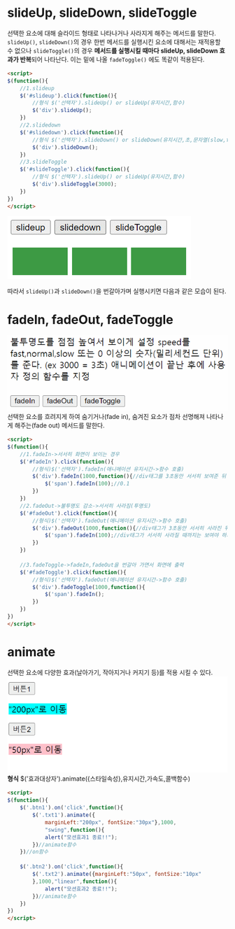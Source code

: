 ﻿# slideUp, slideDown, slideToggle

선택한 요소에 대해 슬라이드 형태로 나타나거나 사라지게 해주는 메서드를 말한다.
`slideUp()`, `slideDown()`의 경우 한번 메서드를 실행시킨 요소에 대해서는 재적용할 수 없으나 `slideToggle()`의 경우 **메서드를 실행시킬 때마다 slideUp, slideDown 효과가 반복**되어 나타난다. 이는 밑에 나올 `fadeToggle()` 에도 똑같이 적용된다.

```html
<script>
$(function(){
	//1.slideup
	$('#slideup').click(function(){
		//형식 $('선택자').slideUp() or slideUp(유지시간,함수)
		$('div').slideUp();
	})
	//2.slidedown
	$('#slidedown').click(function(){
		//형식 $('선택자').slideDown() or slideDown(유지시간,초,문자열(slow,fast))
		$('div').slideDown();
	})
	//3.slideToggle
	$('#slideToggle').click(function(){
		//형식 $('선택자').slideUp() or slideUp(유지시간,함수)
		$('div').slideToggle(3000);
	})
})
</script>
```
![slideEffect](img/slide.gif)

따라서 `slideUp()`과 `slideDown()`을 번갈아가며 실행시키면 다음과 같은 모습이 된다.

# fadeIn, fadeOut, fadeToggle
![fadeEffect](img/fade.gif)
선택한 요소를 흐려지게 하여 숨기거나(fade in), 숨겨진 요소가 점차 선명해져 나타나게 해주는(fade out) 메서드를 말한다.
```html
<script>
$(function(){
	//1.fadeIn->서서히 화면이 보이는 경우
	$('#fadeIn').click(function(){
		//형식)$('선택자').fadeIn(애니메이션 유지시간->함수 호출)
		$('div').fadeIn(1000,function(){//div태그를 3초동안 서서히 보여준 뒤
			$('span').fadeIn(100);//0.1
		})
	})
	//2.fadeOut->불투명도 감소->서서히 사라짐(투명도)
	$('#fadeOut').click(function(){
		//형식)$('선택자').fadeOut(애니메이션 유지시간->함수 호출)
		$('div').fadeOut(1000,function(){//div태그가 3초동안 서서히 사라진 뒤
			$('span').fadeIn(100);//div태그가 서서히 사라질 때까지는 보여야 하기 때문에
		})
	})
		
	//3.fadeToggle->fadeIn,fadeOut을 번갈아 가면서 화면에 출력
	$('#fadeToggle').click(function(){
		//형식)$('선택자').fadeOut(애니메이션 유지시간->함수 호출)
		$('div').fadeToggle(1000,function(){
			$('span').fadeIn();
		})
	})
})
</script>
```

# animate
선택한 요소에 다양한 효과(날아가기, 작아지거나 커지기 등)를 적용 시킬 수 있다.
![animate](img/animate.gif)
**형식** $('효과대상자').animate({스타일속성},유지시간,가속도,콜백함수)  
```html
<script>
$(function(){
	$('.btn1').on('click',function(){
		$('.txt1').animate({
			marginLeft:"200px", fontSize:"30px"},1000,
			"swing",function(){
 			alert("모션효과1 종료!!");
		})//animate함수
	})//on함수
		
	$('.btn2').on('click',function(){
		$('.txt2').animate({marginLeft:"50px", fontSize:"10px"
		},1000,"linear",function(){
 			alert("모션효과2 종료!!"); 
		})//animate함수
	})
})
</script>
```